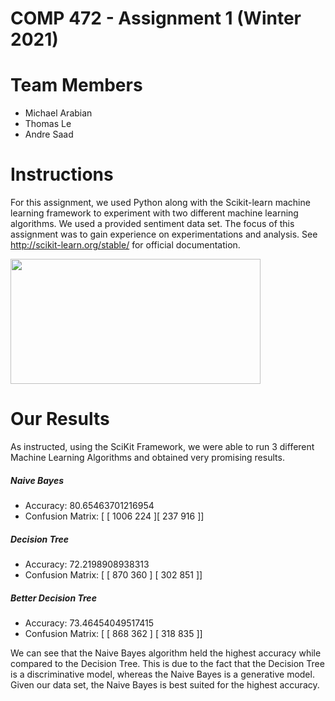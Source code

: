 
# COMP 472 - Assignment 1 (Winter 2021)

# Team Members
- Michael Arabian
- Thomas Le
- Andre Saad


# Instructions

  For this assignment, we used Python along with the Scikit-learn machine learning framework to experiment with two different machine learning algorithms. We used a provided sentiment data set. The focus of this assignment was to gain experience on experimentations and analysis. See http://scikit-learn.org/stable/ for official documentation.
  
  
  <img src="https://upload.wikimedia.org/wikipedia/commons/thumb/0/05/Scikit_learn_logo_small.svg/1200px-Scikit_learn_logo_small.svg.png" width="400" height="200">
  
  
 # Our Results 
 
As instructed, using the SciKit Framework, we were able to run 3 different Machine Learning Algorithms and obtained very promising results.
 
##### Naive Bayes 
- Accuracy: 80.65463701216954
- Confusion Matrix: [ [ 1006  224 ][ 237  916 ]]
 
##### Decision Tree 
- Accuracy: 72.2198908938313
- Confusion Matrix: [ [ 870 360 ] [ 302 851 ]]

##### Better Decision Tree 
- Accuracy: 73.46454049517415
- Confusion Matrix: [ [ 868 362 ] [ 318 835 ]]


We can see that the Naive Bayes algorithm held the highest accuracy while compared to the Decision Tree. This is due to the fact that the Decision Tree is a discriminative model, whereas the Naive Bayes is a generative model. Given our data set, the Naive Bayes is best suited for the highest accuracy. 

